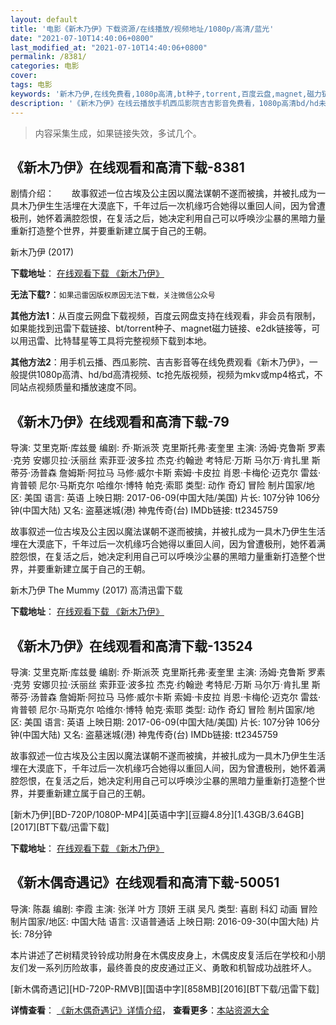 ```yaml
---
layout: default
title: '电影《新木乃伊》下载资源/在线播放/视频地址/1080p/高清/蓝光'
date: "2021-07-10T14:40:06+0800"
last_modified_at: "2021-07-10T14:40:06+0800"
permalink: /8381/
categories: 电影
cover:
tags: 电影
keywords: '新木乃伊,在线免费看,1080p高清,bt种子,torrent,百度云盘,magnet,磁力链,迅雷下载资源'
description: '《新木乃伊》在线云播放手机西瓜影院吉吉影音免费看，1080p高清bd/hd未删减完整版和tc抢先枪版，mkv/mp4格式，附带bt/torrent种子、magnet/磁力链、百度云盘、网盘资源迅雷下载链接'
---
```


>内容采集生成，如果链接失效，多试几个。


## 《新木乃伊》在线观看和高清下载-8381

剧情介绍：　　故事叙述一位古埃及公主因以魔法谋朝不遂而被擒，并被扎成为一具木乃伊生生活埋在大漠底下，千年过后一次机缘巧合她得以重回人间，因为曾遭极刑，她怀着满腔怨恨，在复活之后，她决定利用自己可以呼唤沙尘暴的黑暗力量重新打造整个世界，并要重新建立属于自己的王朝。


新木乃伊 (2017)

**下载地址**： [在线观看下载 《新木乃伊》](https://www.btbtdy.me/btdy/dy11093.html) 


**无法下载?**：`如果迅雷因版权原因无法下载，关注微信公众号 `

**其他方法1**：从百度云网盘下载视频，百度云网盘支持在线观看，非会员有限制，如果能找到迅雷下载链接、bt/torrent种子、magnet磁力链接、e2dk链接等，可以用迅雷、比特彗星等工具将完整视频下载到本地。

**其他方法2**：用手机云播、西瓜影院、吉吉影音等在线免费观看《新木乃伊》，一般提供1080p高清、hd/bd高清视频、tc抢先版视频，视频为mkv或mp4格式，不同站点视频质量和播放速度不同。


## 《新木乃伊》在线观看和高清下载-79

导演: 艾里克斯·库兹曼 编剧: 乔·斯派茨 克里斯托弗·麦奎里 主演: 汤姆·克鲁斯 罗素·克劳 安娜贝拉·沃丽丝 索菲亚·波多拉 杰克·约翰逊 考特尼·万斯 马尔万·肯扎里 斯蒂芬·汤普森 詹姆斯·阿拉马 马修·威尔卡斯 索姆·卡皮拉 肖恩·卡梅伦·迈克尔 雷兹·肯普顿 尼尔·马斯克尔 哈维尔·博特 帕克·索耶 类型: 动作 奇幻 冒险 制片国家/地区: 美国 语言: 英语 上映日期: 2017-06-09(中国大陆/美国) 片长: 107分钟 106分钟(中国大陆) 又名: 盗墓迷城(港) 神鬼传奇(台) IMDb链接: tt2345759

故事叙述一位古埃及公主因以魔法谋朝不遂而被擒，并被扎成为一具木乃伊生生活埋在大漠底下，千年过后一次机缘巧合她得以重回人间，因为曾遭极刑，她怀着满腔怨恨，在复活之后，她决定利用自己可以呼唤沙尘暴的黑暗力量重新打造整个世界，并要重新建立属于自己的王朝。


新木乃伊 The Mummy (2017) 高清迅雷下载

**下载地址**： [在线观看下载 《新木乃伊》](https://www.xl720.com/thunder/25583.html) 


## 《新木乃伊》在线观看和高清下载-13524

导演: 艾里克斯·库兹曼 编剧: 乔·斯派茨 克里斯托弗·麦奎里 主演: 汤姆·克鲁斯 罗素·克劳 安娜贝拉·沃丽丝 索菲亚·波多拉 杰克·约翰逊 考特尼·万斯 马尔万·肯扎里 斯蒂芬·汤普森 詹姆斯·阿拉马 马修·威尔卡斯 索姆·卡皮拉 肖恩·卡梅伦·迈克尔 雷兹·肯普顿 尼尔·马斯克尔 哈维尔·博特 帕克·索耶 类型: 动作 奇幻 冒险 制片国家/地区: 美国 语言: 英语 上映日期: 2017-06-09(中国大陆/美国) 片长: 107分钟 106分钟(中国大陆) 又名: 盗墓迷城(港) 神鬼传奇(台) IMDb链接: tt2345759

故事叙述一位古埃及公主因以魔法谋朝不遂而被擒，并被扎成为一具木乃伊生生活埋在大漠底下，千年过后一次机缘巧合她得以重回人间，因为曾遭极刑，她怀着满腔怨恨，在复活之后，她决定利用自己可以呼唤沙尘暴的黑暗力量重新打造整个世界，并要重新建立属于自己的王朝。


[新木乃伊][BD-720P/1080P-MP4][英语中字][豆瓣4.8分][1.43GB/3.64GB][2017][BT下载/迅雷下载]

**下载地址**： [在线观看下载 《新木乃伊》](https://www.btdx8.com/torrent/xmny_2017.html) 


## 《新木偶奇遇记》在线观看和高清下载-50051

导演: 陈磊 编剧: 李霞 主演: 张洋 叶方 顶妍 王祺 吴凡 类型: 喜剧 科幻 动画 冒险 制片国家/地区: 中国大陆 语言: 汉语普通话 上映日期: 2016-09-30(中国大陆) 片长: 78分钟

本片讲述了芒树精灵铃铃成功附身在木偶皮皮身上，木偶皮皮复活后在学校和小朋友们发一系列历险故事，最终善良的皮皮通过正义、勇敢和机智成功战胜坏人。


[新木偶奇遇记][HD-720P-RMVB][国语中字][858MB][2016][BT下载/迅雷下载]

**详情查看**： [《新木偶奇遇记》详情介绍](/movie/50051/)， **查看更多**：[本站资源大全](/movie/t/all/)

